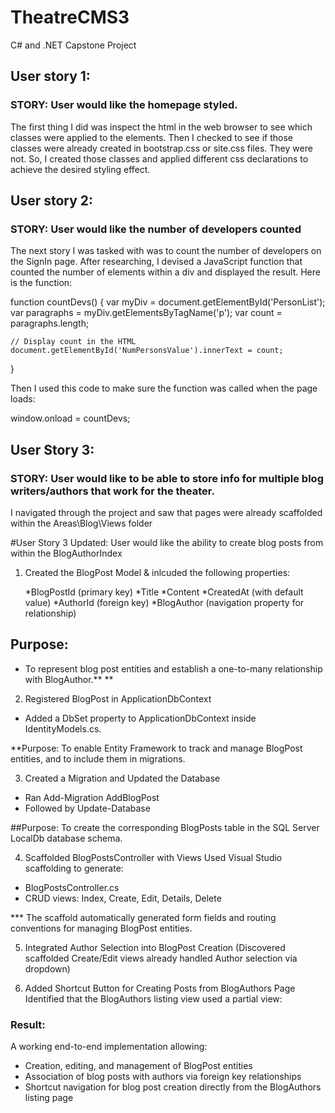 # TheatreCMS3
 C# and .NET Capstone Project

## User story 1:

### STORY: User would like the homepage styled.

The first thing I did was inspect the html in the web browser to see which classes were applied to the elements.
Then I checked to see if those classes were already created in bootstrap.css or site.css files.  They were not.
So, I created those classes and applied different css declarations to achieve the desired styling effect.  

## User story 2:
### STORY: User would like the number of developers counted

The next story I was tasked with was to count the number of developers on the SignIn page.  After researching,
I devised a JavaScript function that counted the number of elements within a div and displayed the result.  Here is the function:

function countDevs() {
    var myDiv = document.getElementById('PersonList');
    var paragraphs = myDiv.getElementsByTagName('p');
    var count = paragraphs.length;

    // Display count in the HTML
    document.getElementById('NumPersonsValue').innerText = count;

}

Then I used this code to make sure the function was called when the page loads:

   window.onload = countDevs;




## User Story 3: 
### STORY: User would like to be able to store info for multiple blog writers/authors that work for the theater.

I navigated through the project and saw that pages were already scaffolded within the Areas\Blog\Views folder

#User Story 3 Updated: User would like the ability to create blog posts from within the BlogAuthorIndex

1. Created the BlogPost Model & inlcuded the following properties:
	
	*BlogPostId (primary key)
	*Title
	*Content
	*CreatedAt (with default value)
	*AuthorId (foreign key)
	*BlogAuthor (navigation property for relationship)

## Purpose:
* To represent blog post entities and establish a one-to-many relationship with BlogAuthor.**
**
2. Registered BlogPost in ApplicationDbContext
* Added a DbSet<BlogPost> property to ApplicationDbContext inside IdentityModels.cs.

**Purpose:
To enable Entity Framework to track and manage BlogPost entities, and to include them in migrations.

3. Created a Migration and Updated the Database
* Ran Add-Migration AddBlogPost
* Followed by Update-Database

##Purpose:
To create the corresponding BlogPosts table in the SQL Server LocalDb database schema.

4. Scaffolded BlogPostsController with Views
Used Visual Studio scaffolding to generate:

* BlogPostsController.cs
* CRUD views: Index, Create, Edit, Details, Delete

*** The scaffold automatically generated form fields and routing conventions for managing BlogPost entities.

5. Integrated Author Selection into BlogPost Creation
(Discovered scaffolded Create/Edit views already handled Author selection via dropdown)

6. Added Shortcut Button for Creating Posts from BlogAuthors Page
Identified that the BlogAuthors listing view used a partial view:


### Result:  
A working end-to-end implementation allowing:

* Creation, editing, and management of BlogPost entities
* Association of blog posts with authors via foreign key relationships
* Shortcut navigation for blog post creation directly from the BlogAuthors listing page


